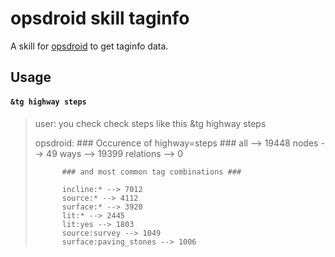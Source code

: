 # opsdroid skill taginfo

A skill for [opsdroid](https://github.com/opsdroid/opsdroid) to get taginfo data.


## Usage

#### `&tg highway steps`


> user: you check check steps like this &tg highway steps
>
> opsdroid: ### Occurence of highway=steps ###
>           all --> 19448
>           nodes --> 49
>           ways --> 19399
>           relations --> 0
>
>           ### and most common tag combinations ###
>
>           incline:* --> 7012
>           source:* --> 4112
>           surface:* --> 3920
>           lit:* --> 2445
>           lit:yes --> 1803
>           source:survey --> 1049
>           surface:paving_stones --> 1006

